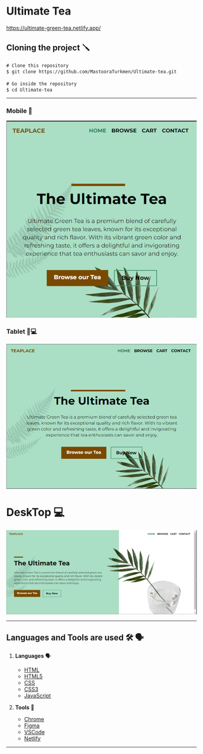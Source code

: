 # Ultimate Tea

https://ultimate-green-tea.netlify.app/

## Cloning the project 🪛

```
# Clone this repository
$ git clone https://github.com/MastooraTurkmen/Ultimate-tea.git

# Go inside the repository
$ cd Ultimate-tea
```


------

### Mobile 📱

![Alt text](./images/Mobile-Versain.png)

### Tablet 📱💻

![Alt text](./images/Tablet-Versain.png)

# DeskTop 💻

![Alt text](./images/DeskTop-Versain.png)


------


## Languages and Tools are used 🛠 🗣️

1. **Languages** 🗣️
    + [HTML](https://github.com/topics/html)
    + [HTML5](https://github.com/topics/html5)
    + [CSS](https://github.com/topics/css)
    + [CSS3](https://github.com/topics/css3)
    + [JavaScript](https://github.com/topics/javascript)

2. **Tools** 🔧
    + [Chrome](https://github.com/topics/chrome)
    + [Figma](https://github.com/topics/figma)
    + [VSCode](https://github.com/topics/vscode)
    + [Netlify](https://github.com/topics/netlify)


------

